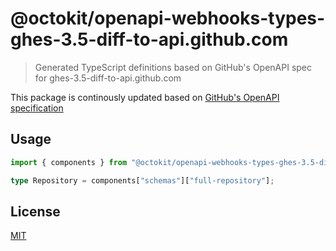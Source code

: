# @octokit/openapi-webhooks-types-ghes-3.5-diff-to-api.github.com

> Generated TypeScript definitions based on GitHub's OpenAPI spec for ghes-3.5-diff-to-api.github.com

This package is continously updated based on [GitHub's OpenAPI specification](https://github.com/github/rest-api-description/)

## Usage

```ts
import { components } from "@octokit/openapi-webhooks-types-ghes-3.5-diff-to-api.github.com";

type Repository = components["schemas"]["full-repository"];
```

## License

[MIT](LICENSE)
